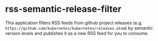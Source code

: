 # rss-semantic-release-filter

This application filters RSS feeds from github project releases (e.g. `https://github.com/kubernetes/kubernetes/releases.atom`) by semantic version levels and publishes it as a new RSS feed for you to consume.

